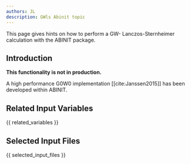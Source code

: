 ```yaml
---
authors: JL
description: GWls Abinit topic
---
```

<!--
This file is automatically generated by mksite.py. All changes will be lost.
Change the input yaml files or the python code
-->

This page gives hints on how to perform a GW- Lanczos-Sternheimer calculation with the ABINIT package.

## Introduction

**This functionality is not in production.**

A high performance G0W0 implementation [[cite:Janssen2015]] has been developed
within ABINIT.



## Related Input Variables

{{ related_variables }}

## Selected Input Files

{{ selected_input_files }}

